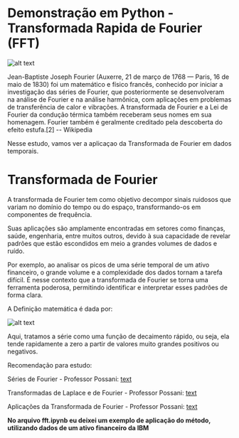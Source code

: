 # **Demonstração em Python - Transformada Rapida de Fourier (FFT)**

![alt text](image.png)

Jean-Baptiste Joseph Fourier (Auxerre, 21 de março de 1768 — Paris, 16 de maio de 1830) foi um matemático e físico francês, conhecido por iniciar a investigação das séries de Fourier, que posteriormente se desenvolveram na análise de Fourier e na análise harmônica, com aplicações em problemas de transferência de calor e vibrações. A transformada de Fourier e a Lei de Fourier da condução térmica também receberam seus nomes em sua homenagem. Fourier também é geralmente creditado pela descoberta do efeito estufa.[2] -- Wikipedia


Nesse estudo, vamos ver a aplicaçao da Transformada de Fourier em dados temporais. 


# Transformada de Fourier

A transformada de Fourier tem como objetivo decompor sinais ruidosos que variam no domínio do tempo ou do espaço, transformando-os em componentes de frequência.

Suas aplicações são amplamente encontradas em setores como finanças, saúde, engenharia, entre muitos outros, devido à sua capacidade de revelar padrões que estão escondidos em meio a grandes volumes de dados e ruído.

Por exemplo, ao analisar os picos de uma série temporal de um ativo financeiro, o grande volume e a complexidade dos dados tornam a tarefa difícil. É nesse contexto que a transformada de Fourier se torna uma ferramenta poderosa, permitindo identificar e interpretar esses padrões de forma clara.


A Definição matemática é dada por: 

![alt text](image-1.png)

Aqui, tratamos a série como uma função de decaimento rápido, ou seja, ela tende rapidamente a zero a partir de valores muito grandes positivos ou negativos.


Recomendação para estudo: 

Séries de Fourier - Professor Possani: [text](https://www.youtube.com/watch?v=Wp0jZeBQfxI)

Transformadas de Laplace e de Fourier - Professor Possani: [text](https://www.youtube.com/watch?v=vncQ5m3dlH8)

Aplicações da Transformada de Fourier - Professor Possani: [text](https://www.youtube.com/watch?v=xb5wdbdztGE)



**No arquivo fft.ipynb eu deixei um exemplo de aplicação do método, utilizando dados de um ativo financeiro da IBM**
